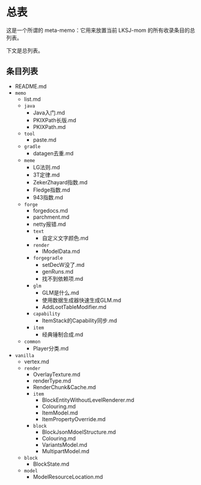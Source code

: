 # 总表

这是一个所谓的 meta-memo：它用来放置当前 LKSJ-mom 的所有收录条目的总列表。

下文是总列表。

## 条目列表

<!--以下条目由机器自动生成，请勿手动更改-->

<!--MARKFORBOT-->
- README.md
- `memo`
    - list.md
    - `java`
        - Java入门.md
        - PKIXPath长版.md
        - PKIXPath.md
    - `tool`
        - paste.md
    - `gradle`
        - datagen去重.md
    - `meme`
        - LG法则.md
        - 3T定律.md
        - ZekerZhayard指数.md
        - Fledge指数.md
        - 943指数.md
    - `forge`
        - forgedocs.md
        - parchment.md
        - netty报错.md
        - `text`
            - 自定义文字颜色.md
        - `render`
            - IModelData.md
        - `forgegradle`
            - setDecW没了.md
            - genRuns.md
            - 找不到依赖项.md
        - `glm`
            - GLM是什么.md
            - 使用数据生成器快速生成GLM.md
            - AddLootTableModifier.md
        - `capability`
            - ItemStack的Capability同步.md
        - `item`
            - 经典锤制合成.md
    - `common`
        - Player分类.md
- `vanilla`
    - vertex.md
    - `render`
        - OverlayTexture.md
        - renderType.md
        - RenderChunk&Cache.md
        - `item`
            - BlockEntityWithoutLevelRenderer.md
            - Colouring.md
            - ItemModel.md
            - ItemPropertyOverride.md
        - `block`
            - BlockJsonMdoelStructure.md
            - Colouring.md
            - VariantsModel.md
            - MultipartModel.md
    - `block`
        - BlockState.md
    - `model`
        - ModelResourceLocation.md